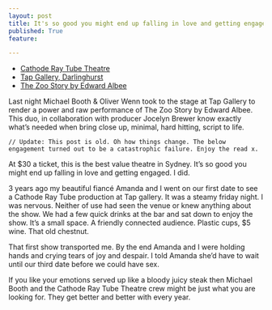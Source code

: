 ```yaml
---
layout: post
title: It's so good you might end up falling in love and getting engaged. I did.
published: True
feature: 

---
```


*   [Cathode Ray Tube Theatre](https://www.facebook.com/CathodeRayTubeTheatre)
*   [Tap Gallery, Darlinghurst](http://www.tapgallery.org.au/)
*   [The Zoo Story by Edward Albee](http://en.wikipedia.org/wiki/The_Zoo_Story)

Last night Michael Booth & Oliver Wenn took to the stage at Tap Gallery to render a power and raw performance of The Zoo Story by Edward Albee. This duo, in collaboration with producer Jocelyn Brewer know exactly what’s needed when bring close up, minimal, hard hitting, script to life.

    // Update: This post is old. Oh how things change. The below engagement turned out to be a catastrophic failure. Enjoy the read x.

At $30 a ticket, this is the best value theatre in Sydney. It’s so good you might end up falling in love and getting engaged. I did.

3 years ago my beautiful fiancé Amanda and I went on our first date to see a Cathode Ray Tube production at Tap gallery. It was a steamy friday night. I was nervous. Neither of use had seen the venue or knew anything about the show. We had a few quick drinks at the bar and sat down to enjoy the show. It’s a small space. A friendly connected audience. Plastic cups, $5 wine. That old chestnut.

That first show transported me. By the end Amanda and I were holding hands and crying tears of joy and despair. I told Amanda she’d have to wait until our third date before we could have sex.

If you like your emotions served up like a bloody juicy steak then Michael Booth and the Cathode Ray Tube Theatre crew might be just what you are looking for. They get better and better with every year.